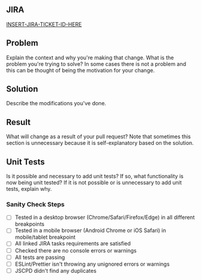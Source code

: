 ## JIRA

[INSERT-JIRA-TICKET-ID-HERE](https://sourcebits.atlassian.net/browse/INSERT-JIRA-TICKET-ID-HERE)

## Problem

Explain the context and why you're making that change. What is the problem you're trying to solve? In some cases there is not a problem and this can be thought of being the motivation for your change.

## Solution

Describe the modifications you've done.

## Result

What will change as a result of your pull request? Note that sometimes this section is unnecessary because it is self-explanatory based on the solution.

## Unit Tests

Is it possible and necessary to add unit tests? If so, what functionality is now being unit tested? If it is not possible or is unnecessary to add unit tests, explain why.

### Sanity Check Steps

- [ ] Tested in a desktop browser (Chrome/Safari/Firefox/Edge) in all different breakpoints
- [ ] Tested in a mobile browser (Android Chrome or iOS Safari) in mobile/tablet breakpoint
- [ ] All linked JIRA tasks requirements are satisfied
- [ ] Checked there are no console errors or warnings
- [ ] All tests are passing
- [ ] ESLint/Prettier isn't throwing any unignored errors or warnings
- [ ] JSCPD didn't find any duplicates
